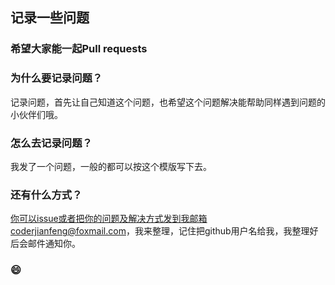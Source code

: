 ## 记录一些问题

### 希望大家能一起Pull requests

### 为什么要记录问题？
记录问题，首先让自己知道这个问题，也希望这个问题解决能帮助同样遇到问题的小伙伴们哦。

### 怎么去记录问题？
我发了一个问题，一般的都可以按这个模版写下去。

### 还有什么方式？
你可以issue或者把你的问题及解决方式发到我邮箱coderjianfeng@foxmail.com，我来整理，记住把github用户名给我，我整理好后会邮件通知你。

### 😄



